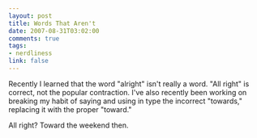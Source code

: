 ```yaml
--- 
layout: post
title: Words That Aren't
date: 2007-08-31T03:02:00
comments: true
tags:
- nerdliness
link: false
---
```

Recently I learned that the word "alright" isn't really a word.  "All right" is correct, not the popular contraction.  I've also recently been working on breaking my habit of saying and using in type the incorrect "towards," replacing it with the proper "toward."

All right?  Toward the weekend then.
